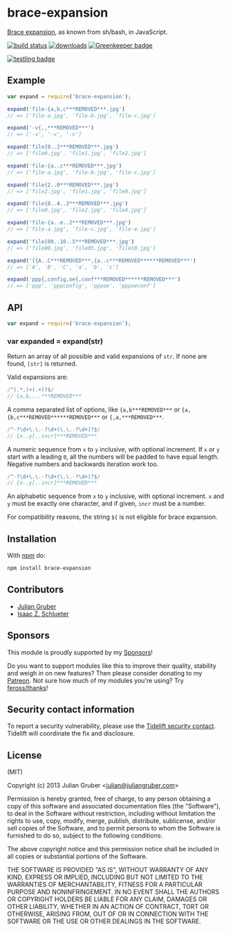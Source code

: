# brace-expansion

[Brace expansion](https://www.gnu.org/software/bash/manual/html_node/Brace-Expansion.html), 
as known from sh/bash, in JavaScript.

[![build status](https://secure.travis-ci.org/juliangruber/brace-expansion.svg)](http://travis-ci.org/juliangruber/brace-expansion)
[![downloads](https://img.shields.io/npm/dm/brace-expansion.svg)](https://www.npmjs.org/package/brace-expansion)
[![Greenkeeper badge](https://badges.greenkeeper.io/juliangruber/brace-expansion.svg)](https://greenkeeper.io/)

[![testling badge](https://ci.testling.com/juliangruber/brace-expansion.png)](https://ci.testling.com/juliangruber/brace-expansion)

## Example

```js
var expand = require('brace-expansion');

expand('file-{a,b,c***REMOVED***.jpg')
// => ['file-a.jpg', 'file-b.jpg', 'file-c.jpg']

expand('-v{,,***REMOVED***')
// => ['-v', '-v', '-v']

expand('file{0..2***REMOVED***.jpg')
// => ['file0.jpg', 'file1.jpg', 'file2.jpg']

expand('file-{a..c***REMOVED***.jpg')
// => ['file-a.jpg', 'file-b.jpg', 'file-c.jpg']

expand('file{2..0***REMOVED***.jpg')
// => ['file2.jpg', 'file1.jpg', 'file0.jpg']

expand('file{0..4..2***REMOVED***.jpg')
// => ['file0.jpg', 'file2.jpg', 'file4.jpg']

expand('file-{a..e..2***REMOVED***.jpg')
// => ['file-a.jpg', 'file-c.jpg', 'file-e.jpg']

expand('file{00..10..5***REMOVED***.jpg')
// => ['file00.jpg', 'file05.jpg', 'file10.jpg']

expand('{{A..C***REMOVED***,{a..c***REMOVED******REMOVED***')
// => ['A', 'B', 'C', 'a', 'b', 'c']

expand('ppp{,config,oe{,conf***REMOVED******REMOVED***')
// => ['ppp', 'pppconfig', 'pppoe', 'pppoeconf']
```

## API

```js
var expand = require('brace-expansion');
```

### var expanded = expand(str)

Return an array of all possible and valid expansions of `str`. If none are
found, `[str]` is returned.

Valid expansions are:

```js
/^(.*,)+(.+)?$/
// {a,b,...***REMOVED***
```

A comma separated list of options, like `{a,b***REMOVED***` or `{a,{b,c***REMOVED******REMOVED***` or `{,a,***REMOVED***`.

```js
/^-?\d+\.\.-?\d+(\.\.-?\d+)?$/
// {x..y[..incr]***REMOVED***
```

A numeric sequence from `x` to `y` inclusive, with optional increment.
If `x` or `y` start with a leading `0`, all the numbers will be padded
to have equal length. Negative numbers and backwards iteration work too.

```js
/^-?\d+\.\.-?\d+(\.\.-?\d+)?$/
// {x..y[..incr]***REMOVED***
```

An alphabetic sequence from `x` to `y` inclusive, with optional increment.
`x` and `y` must be exactly one character, and if given, `incr` must be a
number.

For compatibility reasons, the string `${` is not eligible for brace expansion.

## Installation

With [npm](https://npmjs.org) do:

```bash
npm install brace-expansion
```

## Contributors

- [Julian Gruber](https://github.com/juliangruber)
- [Isaac Z. Schlueter](https://github.com/isaacs)

## Sponsors

This module is proudly supported by my [Sponsors](https://github.com/juliangruber/sponsors)!

Do you want to support modules like this to improve their quality, stability and weigh in on new features? Then please consider donating to my [Patreon](https://www.patreon.com/juliangruber). Not sure how much of my modules you're using? Try [feross/thanks](https://github.com/feross/thanks)!

## Security contact information

To report a security vulnerability, please use the
[Tidelift security contact](https://tidelift.com/security).
Tidelift will coordinate the fix and disclosure.

## License

(MIT)

Copyright (c) 2013 Julian Gruber &lt;julian@juliangruber.com&gt;

Permission is hereby granted, free of charge, to any person obtaining a copy of
this software and associated documentation files (the "Software"), to deal in
the Software without restriction, including without limitation the rights to
use, copy, modify, merge, publish, distribute, sublicense, and/or sell copies
of the Software, and to permit persons to whom the Software is furnished to do
so, subject to the following conditions:

The above copyright notice and this permission notice shall be included in all
copies or substantial portions of the Software.

THE SOFTWARE IS PROVIDED "AS IS", WITHOUT WARRANTY OF ANY KIND, EXPRESS OR
IMPLIED, INCLUDING BUT NOT LIMITED TO THE WARRANTIES OF MERCHANTABILITY,
FITNESS FOR A PARTICULAR PURPOSE AND NONINFRINGEMENT. IN NO EVENT SHALL THE
AUTHORS OR COPYRIGHT HOLDERS BE LIABLE FOR ANY CLAIM, DAMAGES OR OTHER
LIABILITY, WHETHER IN AN ACTION OF CONTRACT, TORT OR OTHERWISE, ARISING FROM,
OUT OF OR IN CONNECTION WITH THE SOFTWARE OR THE USE OR OTHER DEALINGS IN THE
SOFTWARE.
